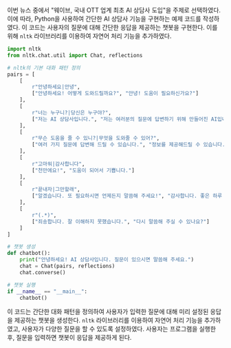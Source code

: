 이번 뉴스 중에서 "웨이브, 국내 OTT 업계 최초 AI 상담사 도입"을 주제로 선택하였다. 이에 따라, Python을 사용하여 간단한 AI 상담사 기능을 구현하는 예제 코드를 작성하였다. 이 코드는 사용자의 질문에 대해 간단한 응답을 제공하는 챗봇을 구현한다. 이를 위해 `nltk` 라이브러리를 이용하여 자연어 처리 기능을 추가하였다.

```python
import nltk
from nltk.chat.util import Chat, reflections

# nltk의 기본 대화 패턴 정의
pairs = [
    [
        r"안녕하세요|안녕",
        ["안녕하세요! 어떻게 도와드릴까요?", "안녕! 도움이 필요하신가요?"]
    ],
    [
        r"너는 누구니?|당신은 누구야?",
        ["저는 AI 상담사입니다.", "저는 여러분의 질문에 답변하기 위해 만들어진 AI입니다."]
    ],
    [
        r"무슨 도움을 줄 수 있니?|무엇을 도와줄 수 있어?",
        ["여러 가지 질문에 답변해 드릴 수 있습니다.", "정보를 제공해드릴 수 있습니다."]
    ],
    [
        r"고마워|감사합니다",
        ["천만에요!", "도움이 되어서 기쁩니다."]
    ],
    [
        r"끝내자|그만할래",
        ["알겠습니다. 또 필요하시면 언제든지 말씀해 주세요!", "감사합니다. 좋은 하루 되세요!"]
    ],
    [
        r"(.*)",
        ["죄송합니다. 잘 이해하지 못했습니다.", "다시 말씀해 주실 수 있나요?"]
    ]
]

# 챗봇 생성
def chatbot():
    print("안녕하세요! AI 상담사입니다. 질문이 있으시면 말씀해 주세요.")
    chat = Chat(pairs, reflections)
    chat.converse()

# 챗봇 실행
if __name__ == "__main__":
    chatbot()
```

이 코드는 간단한 대화 패턴을 정의하여 사용자가 입력한 질문에 대해 미리 설정된 응답을 제공하는 챗봇을 생성한다. `nltk` 라이브러리를 이용하여 자연어 처리 기능을 추가하였고, 사용자가 다양한 질문을 할 수 있도록 설정하였다. 사용자는 프로그램을 실행한 후, 질문을 입력하면 챗봇이 응답을 제공하게 된다.